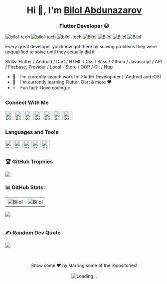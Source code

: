 <h1 align="center"> Hi 👋, I'm <a href="http://t.me/Bilol0004">Bilol Abdunazarov</a></h1>
<h3 align="center">Flutter Developer 😜</h3>

<div class="row">
    <img src="https://img.shields.io/github/followers/bilol-tech?label=Github%20followers&style=for-the-badge" alt="bilol-tech" />
    <img src="https://img.shields.io/github/stars/bilol-tech?label=Github%20stars&style=for-the-badge" alt="bilol-tech" />
    <img  src="https://komarev.com/ghpvc/?username=bilol-tech&label=Profile Views&color=blue&style=for-the-badge" alt="bilol-tech" />
    <a href="https://www.linkedin.com/in/bilol-abdunazarov-61a4a5262/"><img src="https://img.shields.io/badge/-CONNECT-blue?style=for-the-badge&logo=Linkedin&link=https://www.linkedin.com/in/bilol-abdunazarov-61a4a5262/" alt="Bilol" /> </a>
    <a href="https://t.me/Bilol0004"><img src="https://img.shields.io/badge/-CONNECT-blue?style=for-the-badge&logo=Telegram&link=https://t.me/Bilol0004" alt="Bilol" /> </a>
    <a href="https://instragram/bilolabdunazarov_"><img src="https://img.shields.io/badge/-CONNECT-blue?style=for-the-badge&logo=Instagram&link=https://instagram/bilolabdunazarov_" alt="Bilol" /> </a>
    <a href="https://www.upwork.com/freelancers/~016ec07554e1c035d8"><img src="https://img.shields.io/badge/-CONNECT-blue?style=for-the-badge&logo=Upwork&link=https://www.upwork.com/freelancers/~016ec07554e1c035d8" alt="Bilol" /> </a>
</div>

Every great developer you know got there by solving problems they were unqualified to solve until they actually did it

Skills: Flutter / Android / Dart / HTML / Css / Scss / GIthub / Javascript / API / Firebase, Provider / Local - Store / OOP / Git / Http

- 🔭 &ensp; I’m currently search work for Flutter Development (Android and iOS)
- 🌱 &ensp; I'm currently learning Flutter, Dart & more ❤️
- ⚡ &ensp; Fun fact: I love coding.⭐
  
### Connect With Me

[<img align="left" alt="Bilol Abdunazarov | Website" width="28px" src="https://www.vectorlogo.zone/logos/telegram/telegram-tile.svg" />][telegram]
[<img align="left" alt="Bilol Abdunazarov | Gmail" width="28px" src="https://www.vectorlogo.zone/logos/gmail/gmail-tile.svg" />][mail]
[<img align="left" alt="Bilol Abdunazarov | YouTube" width="28px" src="https://www.vectorlogo.zone/logos/youtube/youtube-tile.svg" />][youtube]
[<img align="left" alt="Bilol Abdunazarov | Twitter" width="28px" src="https://www.vectorlogo.zone/logos/twitter/twitter-tile.svg" />][twitter]
[<img align="left" alt="Bilol Abdunazarov | LinkedIn" width="28px" src="https://www.vectorlogo.zone/logos/linkedin/linkedin-tile.svg" />][linkedin]
[<img align="left" alt="Bilol Abdunazarov | Instagram" width="28px" src="https://www.vectorlogo.zone/logos/instagram/instagram-tile.svg" />][instagram]
[<img align="left" alt="Bilol Abdunazarov | Facebook" width="28px" src="https://www.vectorlogo.zone/logos/facebook/facebook-tile.svg" />][facebook]

<br />
<br />

### Languages and Tools

[<img align="left" alt=“Flutter” width="26px" src="https://www.vectorlogo.zone/logos/flutterio/flutterio-icon.svg" />][flutter]
[<img align="left" alt=“Firebase” width="26px" src="https://www.vectorlogo.zone/logos/firebase/firebase-icon.svg" />][firebase]
[<img align="left" alt=“Dart” width="26px" src="https://www.vectorlogo.zone/logos/dartlang/dartlang-icon.svg" />][dart]
[<img align="left" alt=“Java” width="26px" src="https://www.vectorlogo.zone/logos/java/java-icon.svg" />][javaScript]
[<img align="left" alt=“VSCode” width="26px" src="https://www.vectorlogo.zone/logos/visualstudio_code/visualstudio_code-icon.svg" />][vscode]

<br />
<br />

### 🏆 GitHub Trophies
![](https://github-profile-trophy.vercel.app/?username=Bilol4391&theme=darkhub&no-frame=false&no-bg=true&margin-w=4)



### 📊 GitHub Stats:
<table cellspacing="0" cellpadding="0" style="border:none;">
  <tr>
    <td>
      <img align="center" src="https://github-readme-stats.vercel.app/api?username=Bilol4391&show_icons=true&locale=en" alt="Bilol" />
    </td>
    <td>
      <img align="center" src="https://github-readme-streak-stats.herokuapp.com/?user=Bilol4391&" alt="Bilol" />
    </td>
   </tr>
</table>
<!-- <table cellspacing="0" cellpadding="0" style="border:none;">
  <tr>
    <td>
      <img align="center" src="https://activity-graph.herokuapp.com/graph?username=Bilol4391" alt="Bilol's Github Status"/>    
    </td> 
   </tr>
</table> -->

<a href="https://github.com/Bilol4391">
  <img align="center" src="https://github-readme-stats.vercel.app/api/top-langs/?username=Bilol4391&theme=light&hide_langs_below=1" />
</a>

<br />
<br />


### ✍️ Random Dev Quote
![](https://quotes-github-readme.vercel.app/api?type=horizontal&theme=radical)

<br />
<br /> 

<div align="center">
Show some ❤️ by starring some of the repositories!
<br />
<br />
<img align="center" src = "https://profile-counter.glitch.me/Bilol4391/count.svg" alt ="Loading...">
</div>

<br />
<br />

[telegram]: http://t.me/Bilol0004
[mail]: https://mail.google.com/mail/u/0/#inbox
[twitter]: https://twitter.com/Bilol8480
[youtube]: https://www.youtube.com/channel/UCOttmpfUOz_gAWqSOw0VeKQ
[linkedin]: https://www.linkedin.com/in/bilol-abdunazarov-61a4a5262/
[github]: https://github.com/Bilol4391
[instagram]: https://www.instagram.com/bilolabdunazarov_
[facebook]: https://www.facebook.com/bilol.abdunazarov.96
[flutter]: https://flutter.dev
[dart]: https://dart.dev
[vscode]: https://code.visualstudio.com
[firebase]: https://firebase.google.com
[javaScript]: https://www.javascript.com/
[swift]: https://developer.apple.com/swift/
[kotlin]: https://kotlinlang.org
